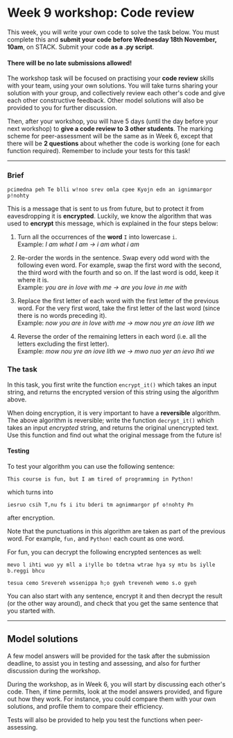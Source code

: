 # Week 9 workshop: Code review

This week, you will write your own code to solve the task below. You must complete this and **submit your code before Wednesday 18th November, 10am**, on STACK. Submit your code **as a .py script**.

#### There will be no late submissions allowed!

The workshop task will be focused on practising your **code review** skills with your team, using your own solutions. You will take turns sharing your solution with your group, and collectively review each other's code and give each other constructive feedback. Other model solutions will also be provided to you for further discussion.

Then, after your workshop, you will have 5 days (until the day before your next workshop) to **give a code review to 3 other students**. The marking scheme for peer-assessment will be the same as in Week 6, except that there will be **2 questions** about whether the code is working (one for each function required). Remember to include your tests for this task!

---

### Brief

`pcimedna peh Te blli w!noo srev omla cpee Kyojn edn an ignimmargor p!nohty`

This is a message that is sent to us from future, but to protect it from eavesdropping it is **encrypted**. Luckily, we know the algorithm that was used to **encrypt** this message, which is explained in the four steps below:

1.	Turn all the occurrences of the **word** `I` into lowercase `i`. \
    Example: *I am what I am -> i am what i am*


2.	Re-order the words in the sentence. Swap every odd word with the following even word. For example, swap the first word with the second, the third word with the fourth and so on. If the last word is odd, keep it where it is. \
    Example: *you are in love with me -> are you love in me with*


3.	Replace the first letter of each word with the first letter of the previous word. For the very first word, take the first letter of the last word (since there is no words preceding it). \
    Example: *now you are in love with me -> mow nou yre an iove lith we*
    
    
4.	Reverse the order of the remaining letters in each word (i.e. all the letters excluding the first letter). \
    Example: *mow nou yre an iove lith we -> mwo nuo yer an ievo lhti we*

### The task

In this task, you first write the function `encrypt_it()` which takes an input string, and returns the encrypted version of this string using the algorithm above.

When doing encryption, it is very important to have a **reversible** algorithm. The above algorithm is reversible; write the function `decrypt_it()` which takes an input *encrypted* string, and returns the original unencrypted text. Use this function and find out what the original message from the future is!

#### Testing

To test your algorithm you can use the following sentence:

`This course is fun, but I am tired of programming in Python!`

which turns into 

`iesruo csih T,nu fs i itu bderi tm agnimmargor pf o!nohty Pn`

after encryption.

Note that the punctuations in this algorithm are taken as part of the previous word. For example, `fun,` and `Python!` each count as one word.

For fun, you can decrypt the following encrypted sentences as well:

`mevo l ihti wuo yy mll a i!ylle bo tdetna wtrae hya sy mtu bs iylle b.reggi bhcu`

`tesua cemo Srevereh wssenippa h;o gyeh treveneh wemo s.o gyeh`

You can also start with any sentence, encrypt it and then decrypt the result (or the other way around), and check that you get the same sentence that you started with.

---

## Model solutions

A few model answers will be provided for the task after the submission deadline, to assist you in testing and assessing, and also for further discussion during the workshop.

During the workshop, as in Week 6, you will start by discussing each other's code. Then, if time permits, look at the model answers provided, and figure out how they work. For instance, you could compare them with your own solutions, and profile them to compare their efficiency.

Tests will also be provided to help you test the functions when peer-assessing.
